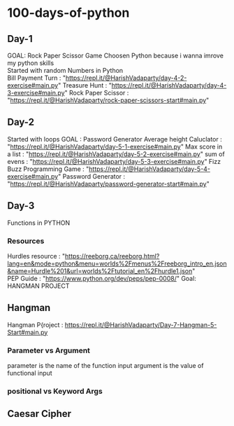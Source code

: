 # 100-days-of-python

## Day-1
GOAL: Rock Paper Scissor Game
Choosen Python because i wanna imrove my python skills <br>
Started with random Numbers in Python <br>
Bill Payment Turn : "https://repl.it/@HarishVadaparty/day-4-2-exercise#main.py"
Treasure Hunt : "https://repl.it/@HarishVadaparty/day-4-3-exercise#main.py"
Rock Paper Scissor : "https://repl.it/@HarishVadaparty/rock-paper-scissors-start#main.py"

## Day-2
Started with loops
GOAL : Password Generator
Average height Caluclator : "https://repl.it/@HarishVadaparty/day-5-1-exercise#main.py"
Max score in a list : "https://repl.it/@HarishVadaparty/day-5-2-exercise#main.py"
sum of evens : "https://repl.it/@HarishVadaparty/day-5-3-exercise#main.py"
Fizz Buzz Programming Game : "https://repl.it/@HarishVadaparty/day-5-4-exercise#main.py"
Password Generator : "https://repl.it/@HarishVadaparty/password-generator-start#main.py"

## Day-3
Functions in PYTHON
### Resources
Hurdles resource : "https://reeborg.ca/reeborg.html?lang=en&mode=python&menu=worlds%2Fmenus%2Freeborg_intro_en.json&name=Hurdle%201&url=worlds%2Ftutorial_en%2Fhurdle1.json"  
PEP Guide : "https://www.python.org/dev/peps/pep-0008/"
Goal: HANGMAN PROJECT

## Hangman 
Hangman P{roject : https://repl.it/@HarishVadaparty/Day-7-Hangman-5-Start#main.py

### Parameter vs Argument
parameter is the name of the function input
argument is the value of functional input

### positional vs Keyword Args


## Caesar Cipher


